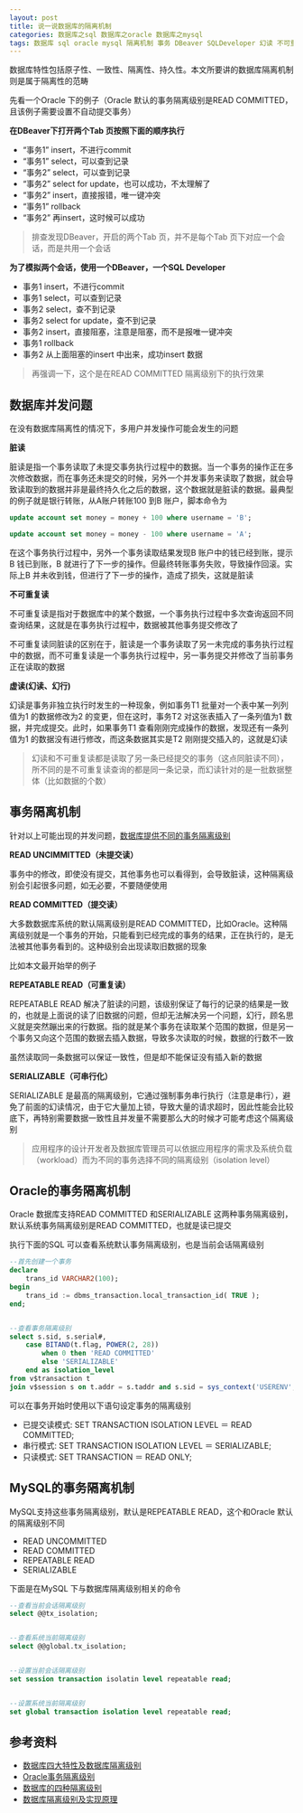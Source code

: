 ```yaml
---
layout: post
title: 说一说数据库的隔离机制
categories: 数据库之sql 数据库之oracle 数据库之mysql
tags: 数据库 sql oracle mysql 隔离机制 事务 DBeaver SQLDeveloper 幻读 不可重复读 脏读
---
```


数据库特性包括原子性、一致性、隔离性、持久性。本文所要讲的数据库隔离机制则是属于隔离性的范畴

先看一个Oracle 下的例子（Oracle 默认的事务隔离级别是READ COMMITTED，且该例子需要设置不自动提交事务）

**在DBeaver下打开两个Tab 页按照下面的顺序执行**

* “事务1” insert，不进行commit
* “事务1” select，可以查到记录
* “事务2” select，可以查到记录
* “事务2” select for update，也可以成功，不太理解了
* “事务2” insert，直接报错，唯一键冲突
* “事务1” rollback
* “事务2” 再insert，这时候可以成功

>排查发现DBeaver，开启的两个Tab 页，并不是每个Tab 页下对应一个会话，而是共用一个会话

**为了模拟两个会话，使用一个DBeaver，一个SQL Developer**

* 事务1 insert，不进行commit
* 事务1 select，可以查到记录
* 事务2 select，查不到记录
* 事务2 select for update，查不到记录
* 事务2 insert，直接阻塞，注意是阻塞，而不是报唯一键冲突
* 事务1 rollback
* 事务2 从上面阻塞的insert 中出来，成功insert 数据

>再强调一下，这个是在READ COMMITTED 隔离级别下的执行效果

## 数据库并发问题

在没有数据库隔离性的情况下，多用户并发操作可能会发生的问题

**脏读**

脏读是指一个事务读取了未提交事务执行过程中的数据。当一个事务的操作正在多次修改数据，而在事务还未提交的时候，另外一个并发事务来读取了数据，就会导致读取到的数据并非是最终持久化之后的数据，这个数据就是脏读的数据。最典型的例子就是银行转账，从A账户转账100 到B 账户，脚本命令为

```sql
update account set money = money + 100 where username = 'B';

update account set money = money - 100 where username = 'A';
```

在这个事务执行过程中，另外一个事务读取结果发现B 账户中的钱已经到账，提示B 钱已到账，B 就进行了下一步的操作。但最终转账事务失败，导致操作回滚。实际上B 并未收到钱，但进行了下一步的操作，造成了损失，这就是脏读

**不可重复读**

不可重复读是指对于数据库中的某个数据，一个事务执行过程中多次查询返回不同查询结果，这就是在事务执行过程中，数据被其他事务提交修改了

不可重复读同脏读的区别在于，脏读是一个事务读取了另一未完成的事务执行过程中的数据，而不可重复读是一个事务执行过程中，另一事务提交并修改了当前事务正在读取的数据

**虚读(幻读、幻行)**

幻读是事务非独立执行时发生的一种现象，例如事务T1 批量对一个表中某一列列值为1 的数据修改为2 的变更，但在这时，事务T2 对这张表插入了一条列值为1 数据，并完成提交。此时，如果事务T1 查看刚刚完成操作的数据，发现还有一条列值为1 的数据没有进行修改，而这条数据其实是T2 刚刚提交插入的，这就是幻读

>幻读和不可重复读都是读取了另一条已经提交的事务（这点同脏读不同），所不同的是不可重复读查询的都是同一条记录，而幻读针对的是一批数据整体（比如数据的个数）

## 事务隔离机制

针对以上可能出现的并发问题，[数据库提供不同的事务隔离级别](https://www.cnblogs.com/s-b-b/p/5845096.html)

**READ UNCIMMITTED（未提交读）**

事务中的修改，即使没有提交，其他事务也可以看得到，会导致脏读，这种隔离级别会引起很多问题，如无必要，不要随便使用

**READ COMMITTED（提交读）**

大多数数据库系统的默认隔离级别是READ COMMITTED，比如Oracle。这种隔离级别就是一个事务的开始，只能看到已经完成的事务的结果，正在执行的，是无法被其他事务看到的。这种级别会出现读取旧数据的现象

比如本文最开始举的例子
 

**REPEATABLE READ（可重复读）**

REPEATABLE READ 解决了脏读的问题，该级别保证了每行的记录的结果是一致的，也就是上面说的读了旧数据的问题，但却无法解决另一个问题，幻行，顾名思义就是突然蹦出来的行数据。指的就是某个事务在读取某个范围的数据，但是另一个事务又向这个范围的数据去插入数据，导致多次读取的时候，数据的行数不一致

虽然读取同一条数据可以保证一致性，但是却不能保证没有插入新的数据

**SERIALIZABLE（可串行化）**

SERIALIZABLE 是最高的隔离级别，它通过强制事务串行执行（注意是串行），避免了前面的幻读情况，由于它大量加上锁，导致大量的请求超时，因此性能会比较底下，再特别需要数据一致性且并发量不需要那么大的时候才可能考虑这个隔离级别

>应用程序的设计开发者及数据库管理员可以依据应用程序的需求及系统负载（workload）而为不同的事务选择不同的隔离级别（isolation level）

## Oracle的事务隔离机制

Oracle 数据库支持READ COMMITTED 和SERIALIZABLE 这两种事务隔离级别，默认系统事务隔离级别是READ COMMITTED，也就是读已提交

执行下面的SQL 可以查看系统默认事务隔离级别，也是当前会话隔离级别

```sql
--首先创建一个事务
declare
    trans_id VARCHAR2(100);
begin
    trans_id := dbms_transaction.local_transaction_id( TRUE );
end;


--查看事务隔离级别
select s.sid, s.serial#,
    case BITAND(t.flag, POWER(2, 28))
        when 0 then 'READ COMMITTED'
        else 'SERIALIZABLE'
    end as isolation_level
from v$transaction t
join v$session s on t.addr = s.taddr and s.sid = sys_context('USERENV', 'SID');
```

可以在事务开始时使用以下语句设定事务的隔离级别

* 已提交读模式: SET TRANSACTION ISOLATION LEVEL ＝ READ COMMITTED;
* 串行模式: SET TRANSACTION ISOLATION LEVEL ＝ SERIALIZABLE;
* 只读模式: SET TRANSACTION ＝ READ ONLY;

## MySQL的事务隔离机制

MySQL支持这些事务隔离级别，默认是REPEATABLE READ，这个和Oracle 默认的隔离级别不同

* READ UNCOMMITTED
* READ COMMITTED
* REPEATABLE READ
* SERIALIZABLE

下面是在MySQL 下与数据库隔离级别相关的命令

```sql
--查看当前会话隔离级别
select @@tx_isolation;


--查看系统当前隔离级别
select @@global.tx_isolation;


--设置当前会话隔离级别
set session transaction isolatin level repeatable read;


--设置系统当前隔离级别
set global transaction isolation level repeatable read;
```

## 参考资料

* [数据库四大特性及数据库隔离级别](https://blog.csdn.net/sinat_35322593/article/details/81040479)
* [Oracle事务隔离级别](https://blog.csdn.net/leozhou13/article/details/50449965)
* [数据库的四种隔离级别](https://www.cnblogs.com/s-b-b/p/5845096.html)
* [数据库隔离级别及实现原理](https://blog.csdn.net/chenyiminnanjing/article/details/82714341)
